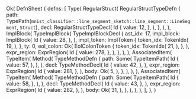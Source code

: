 Ok(
    DefnSheet {
        defns: [
            Type(
                RegularStruct(
                    RegularStructTypeDefn {
                        path: TypePath(`mnist_classifier::line_segment_sketch::line_segment::LineSegment`, `Struct`),
                        decl: RegularStructTypeDecl(
                            Id {
                                value: 12,
                            },
                        ),
                    },
                ),
            ),
            ImplBlock(
                TypeImplBlock(
                    TypeImplBlockDecl {
                        ast_idx: 17,
                        impl_block: ImplBlock(
                            Id {
                                value: 28,
                            },
                        ),
                        impl_token: ImplToken {
                            token_idx: TokenIdx(
                                19,
                            ),
                        },
                        ty: 0,
                        eol_colon: Ok(
                            EolColonToken {
                                token_idx: TokenIdx(
                                    21,
                                ),
                            },
                        ),
                        expr_region: ExprRegion(
                            Id {
                                value: 278,
                            },
                        ),
                    },
                ),
            ),
            AssociatedItem(
                TypeItem(
                    Method(
                        TypeMethodDefn {
                            path: Some(
                                TypeItemPath(
                                    Id {
                                        value: 57,
                                    },
                                ),
                            ),
                            decl: TypeMethodDecl(
                                Id {
                                    value: 42,
                                },
                            ),
                            expr_region: ExprRegion(
                                Id {
                                    value: 281,
                                },
                            ),
                            body: Ok(
                                5,
                            ),
                        },
                    ),
                ),
            ),
            AssociatedItem(
                TypeItem(
                    Method(
                        TypeMethodDefn {
                            path: Some(
                                TypeItemPath(
                                    Id {
                                        value: 58,
                                    },
                                ),
                            ),
                            decl: TypeMethodDecl(
                                Id {
                                    value: 43,
                                },
                            ),
                            expr_region: ExprRegion(
                                Id {
                                    value: 282,
                                },
                            ),
                            body: Ok(
                                31,
                            ),
                        },
                    ),
                ),
            ),
        ],
    },
)